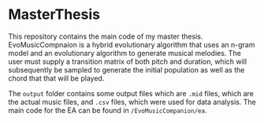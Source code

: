 # MasterThesis

This repository contains the main code of my master thesis. 
EvoMusicCompnaion is a hybrid evolutionary algorithm that uses an n-gram model and an evolutionary algorithm to generate musical melodies.
The user must supply a transition matrix of both pitch and duration, which will subsequently be sampled to generate the initial population as well as the chord that that will be played. 

The `output` folder contains some output files which are `.mid` files, which are the actual music files, and `.csv` files, which were used for data analysis. 
The main code for the EA can be found in `/EvoMusicCompanion/ea`.
